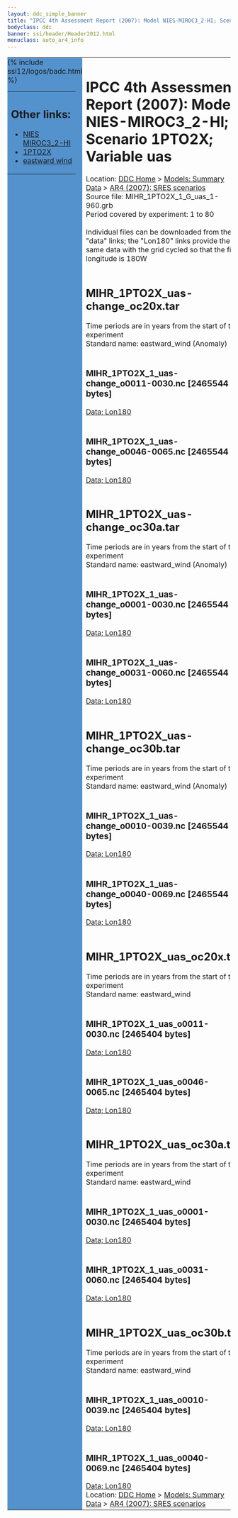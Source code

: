 ```yaml
---
layout: ddc_simple_banner
title: "IPCC 4th Assessment Report (2007): Model NIES-MIROC3_2-HI; Scenario 1PTO2X; Variable uas"
bodyclass: ddc
banner: ssi/header/Header2012.html
menuclass: auto_ar4_info
---
```



<table width="100%" border="0" cellspacing="0" cellpadding="0" style="border-collapse: collapse;">
<tr style="margin:0;padding:0;border:0;">
<td style="margin:0;padding:0;border:0;height:1pt;width:150pt;background:#5492CD;" valign="top" >

<div id="lh-col2" class="auto_ar4_info">
<table class="menumain" bgcolor="#5492CD" cellspacing="0" width="100%" border="0">
<tr><td>
<h2> Other links:</h2>
<ul>
<li><a href="/auto/ar4/model-NIES-MIROC3_2-HI.html">NIES<br/>MIROC3_2-HI</a></li>
<li><a href="/auto/ar4/scenario-1PTO2X.html">1PTO2X</a></li>
<li><a href="/auto/ar4/var-eastward_wind.html">eastward wind</a></li>
</ul>
</td></tr>
{% include ssi12/logos/badc.html %}
</table>
</div>
</td>
<td><h1>IPCC 4th Assessment Report (2007): Model NIES-MIROC3_2-HI; Scenario 1PTO2X; Variable uas</h1>

<!-- Breadcrumb1 -->
<div id="breadcrumb1" align="left">
Location: <a href="/index.html">DDC Home</a> > <a href="/sim/gcm_clim/">Models: Summary Data</a>
> <a href="/sim/gcm_clim/SRES_AR4/index.html">AR4 (2007): SRES scenarios</a>
</div>
<!-- End of Breadcrumb1 -->Source file: MIHR_1PTO2X_1_G_uas_1-960.grb
<br/>
Period covered by experiment: 1 to 80<br/>
<br/>Individual files can be downloaded from the "data" links; the "Lon180" links provide the same data
         with the grid cycled so that the first longitude is 180W<br/>
<br/><h2>MIHR_1PTO2X_uas-change_oc20x.tar</h2>
Time periods are in years from the start of the experiment<br/>
Standard name: eastward_wind (Anomaly)<br>
<br/><h3>MIHR_1PTO2X_1_uas-change_o0011-0030.nc [2465544 bytes]</h3>
<a href="http://apps.ipcc-data.org/cgi-bin/downl/ar4_nc/uas/MIHR_1PTO2X_1_uas-change_o0011-0030.nc">Data; </a><a href="http://apps.ipcc-data.org/cgi-bin/downl/ar4_nc/uas/MIHR_1PTO2X_1_uas-change_o0011-0030.cyto180.nc"> Lon180</a><br/>
<br/><h3>MIHR_1PTO2X_1_uas-change_o0046-0065.nc [2465544 bytes]</h3>
<a href="http://apps.ipcc-data.org/cgi-bin/downl/ar4_nc/uas/MIHR_1PTO2X_1_uas-change_o0046-0065.nc">Data; </a><a href="http://apps.ipcc-data.org/cgi-bin/downl/ar4_nc/uas/MIHR_1PTO2X_1_uas-change_o0046-0065.cyto180.nc"> Lon180</a><br/>
<br/><h2>MIHR_1PTO2X_uas-change_oc30a.tar</h2>
Time periods are in years from the start of the experiment<br/>
Standard name: eastward_wind (Anomaly)<br>
<br/><h3>MIHR_1PTO2X_1_uas-change_o0001-0030.nc [2465544 bytes]</h3>
<a href="http://apps.ipcc-data.org/cgi-bin/downl/ar4_nc/uas/MIHR_1PTO2X_1_uas-change_o0001-0030.nc">Data; </a><a href="http://apps.ipcc-data.org/cgi-bin/downl/ar4_nc/uas/MIHR_1PTO2X_1_uas-change_o0001-0030.cyto180.nc"> Lon180</a><br/>
<br/><h3>MIHR_1PTO2X_1_uas-change_o0031-0060.nc [2465544 bytes]</h3>
<a href="http://apps.ipcc-data.org/cgi-bin/downl/ar4_nc/uas/MIHR_1PTO2X_1_uas-change_o0031-0060.nc">Data; </a><a href="http://apps.ipcc-data.org/cgi-bin/downl/ar4_nc/uas/MIHR_1PTO2X_1_uas-change_o0031-0060.cyto180.nc"> Lon180</a><br/>
<br/><h2>MIHR_1PTO2X_uas-change_oc30b.tar</h2>
Time periods are in years from the start of the experiment<br/>
Standard name: eastward_wind (Anomaly)<br>
<br/><h3>MIHR_1PTO2X_1_uas-change_o0010-0039.nc [2465544 bytes]</h3>
<a href="http://apps.ipcc-data.org/cgi-bin/downl/ar4_nc/uas/MIHR_1PTO2X_1_uas-change_o0010-0039.nc">Data; </a><a href="http://apps.ipcc-data.org/cgi-bin/downl/ar4_nc/uas/MIHR_1PTO2X_1_uas-change_o0010-0039.cyto180.nc"> Lon180</a><br/>
<br/><h3>MIHR_1PTO2X_1_uas-change_o0040-0069.nc [2465544 bytes]</h3>
<a href="http://apps.ipcc-data.org/cgi-bin/downl/ar4_nc/uas/MIHR_1PTO2X_1_uas-change_o0040-0069.nc">Data; </a><a href="http://apps.ipcc-data.org/cgi-bin/downl/ar4_nc/uas/MIHR_1PTO2X_1_uas-change_o0040-0069.cyto180.nc"> Lon180</a><br/>
<br/><h2>MIHR_1PTO2X_uas_oc20x.tar</h2>
Time periods are in years from the start of the experiment<br/>
Standard name: eastward_wind<br>
<br/><h3>MIHR_1PTO2X_1_uas_o0011-0030.nc [2465404 bytes]</h3>
<a href="http://apps.ipcc-data.org/cgi-bin/downl/ar4_nc/uas/MIHR_1PTO2X_1_uas_o0011-0030.nc">Data; </a><a href="http://apps.ipcc-data.org/cgi-bin/downl/ar4_nc/uas/MIHR_1PTO2X_1_uas_o0011-0030.cyto180.nc"> Lon180</a><br/>
<br/><h3>MIHR_1PTO2X_1_uas_o0046-0065.nc [2465404 bytes]</h3>
<a href="http://apps.ipcc-data.org/cgi-bin/downl/ar4_nc/uas/MIHR_1PTO2X_1_uas_o0046-0065.nc">Data; </a><a href="http://apps.ipcc-data.org/cgi-bin/downl/ar4_nc/uas/MIHR_1PTO2X_1_uas_o0046-0065.cyto180.nc"> Lon180</a><br/>
<br/><h2>MIHR_1PTO2X_uas_oc30a.tar</h2>
Time periods are in years from the start of the experiment<br/>
Standard name: eastward_wind<br>
<br/><h3>MIHR_1PTO2X_1_uas_o0001-0030.nc [2465404 bytes]</h3>
<a href="http://apps.ipcc-data.org/cgi-bin/downl/ar4_nc/uas/MIHR_1PTO2X_1_uas_o0001-0030.nc">Data; </a><a href="http://apps.ipcc-data.org/cgi-bin/downl/ar4_nc/uas/MIHR_1PTO2X_1_uas_o0001-0030.cyto180.nc"> Lon180</a><br/>
<br/><h3>MIHR_1PTO2X_1_uas_o0031-0060.nc [2465404 bytes]</h3>
<a href="http://apps.ipcc-data.org/cgi-bin/downl/ar4_nc/uas/MIHR_1PTO2X_1_uas_o0031-0060.nc">Data; </a><a href="http://apps.ipcc-data.org/cgi-bin/downl/ar4_nc/uas/MIHR_1PTO2X_1_uas_o0031-0060.cyto180.nc"> Lon180</a><br/>
<br/><h2>MIHR_1PTO2X_uas_oc30b.tar</h2>
Time periods are in years from the start of the experiment<br/>
Standard name: eastward_wind<br>
<br/><h3>MIHR_1PTO2X_1_uas_o0010-0039.nc [2465404 bytes]</h3>
<a href="http://apps.ipcc-data.org/cgi-bin/downl/ar4_nc/uas/MIHR_1PTO2X_1_uas_o0010-0039.nc">Data; </a><a href="http://apps.ipcc-data.org/cgi-bin/downl/ar4_nc/uas/MIHR_1PTO2X_1_uas_o0010-0039.cyto180.nc"> Lon180</a><br/>
<br/><h3>MIHR_1PTO2X_1_uas_o0040-0069.nc [2465404 bytes]</h3>
<a href="http://apps.ipcc-data.org/cgi-bin/downl/ar4_nc/uas/MIHR_1PTO2X_1_uas_o0040-0069.nc">Data; </a><a href="http://apps.ipcc-data.org/cgi-bin/downl/ar4_nc/uas/MIHR_1PTO2X_1_uas_o0040-0069.cyto180.nc"> Lon180</a><br/>
<!-- Breadcrumb2 -->
<div id="breadcrumb2" align="left">
Location: <a href="/index.html">DDC Home</a> > <a href="/sim/gcm_clim/">Models: Summary Data</a>
> <a href="/sim/gcm_clim/SRES_AR4/index.html">AR4 (2007): SRES scenarios</a>
</div>
<!-- End of Breadcrumb2 --></td></tr></table>
